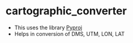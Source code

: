 # cartographic_converter
* This uses the library [Pyproj](https://proj.org)  
* Helps in conversion of DMS, UTM, LON, LAT
